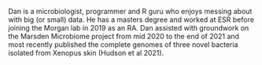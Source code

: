 

Dan is a microbiologist, programmer and R guru who enjoys messing about with big (or small) data. He has a masters degree and worked at ESR before joining the Morgan lab in 2019 as an RA. Dan assisted with groundwork on the Marsden Microbiome project from mid 2020 to the end of 2021 and most recently published the complete genomes of three novel bacteria isolated from Xenopus skin (Hudson et al 2021).
